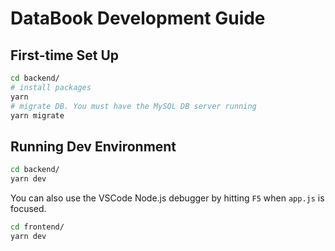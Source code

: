 # DataBook Development Guide

## First-time Set Up

```bash
cd backend/
# install packages
yarn
# migrate DB. You must have the MySQL DB server running
yarn migrate
```

## Running Dev Environment

```bash
cd backend/
yarn dev
```

You can also use the VSCode Node.js debugger by hitting `F5` when `app.js` is focused.

```bash
cd frontend/
yarn dev
```
